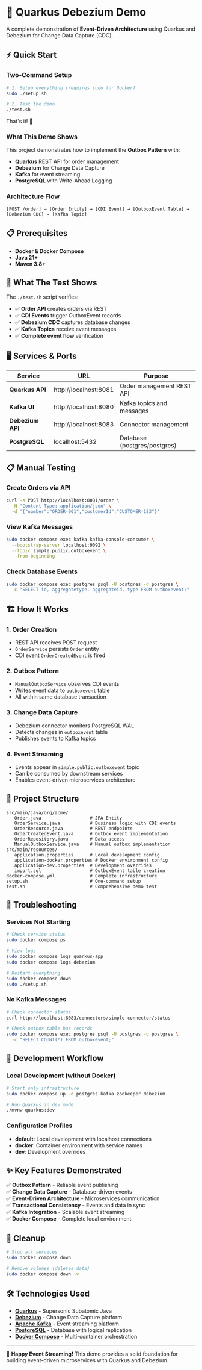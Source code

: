# 🚀 Quarkus Debezium Demo

A complete demonstration of **Event-Driven Architecture** using Quarkus and Debezium for Change Data Capture (CDC).

## ⚡ Quick Start

### Two-Command Setup
```bash
# 1. Setup everything (requires sudo for Docker)
sudo ./setup.sh

# 2. Test the demo
./test.sh
```

That's it! 🎉

### What This Demo Shows

This project demonstrates how to implement the **Outbox Pattern** with:
- **Quarkus** REST API for order management  
- **Debezium** for Change Data Capture
- **Kafka** for event streaming
- **PostgreSQL** with Write-Ahead Logging

### Architecture Flow
```
[POST /order] → [Order Entity] → [CDI Event] → [OutboxEvent Table] → [Debezium CDC] → [Kafka Topic]
```

## 📋 Prerequisites

- **Docker & Docker Compose**
- **Java 21+**
- **Maven 3.8+**

## 🧪 What The Test Shows

The `./test.sh` script verifies:
- ✅ **Order API** creates orders via REST
- ✅ **CDI Events** trigger OutboxEvent records  
- ✅ **Debezium CDC** captures database changes
- ✅ **Kafka Topics** receive event messages
- ✅ **Complete event flow** verification

## 🖥️ Services & Ports

| Service | URL | Purpose |
|---------|-----|---------|
| **Quarkus API** | http://localhost:8081 | Order management REST API |
| **Kafka UI** | http://localhost:8080 | Kafka topics and messages |
| **Debezium API** | http://localhost:8083 | Connector management |
| **PostgreSQL** | localhost:5432 | Database (postgres/postgres) |

## 📋 Manual Testing

### Create Orders via API
```bash
curl -X POST http://localhost:8081/order \
  -H "Content-Type: application/json" \
  -d '{"number":"ORDER-001","customerId":"CUSTOMER-123"}'
```

### View Kafka Messages
```bash
sudo docker compose exec kafka kafka-console-consumer \
  --bootstrap-server localhost:9092 \
  --topic simple.public.outboxevent \
  --from-beginning
```

### Check Database Events
```bash
sudo docker compose exec postgres psql -U postgres -d postgres \
  -c "SELECT id, aggregatetype, aggregateid, type FROM outboxevent;"
```

## 🏗️ How It Works

### 1. Order Creation
- REST API receives POST request
- `OrderService` persists `Order` entity  
- CDI event `OrderCreatedEvent` is fired

### 2. Outbox Pattern
- `ManualOutboxService` observes CDI events
- Writes event data to `outboxevent` table
- All within same database transaction

### 3. Change Data Capture
- Debezium connector monitors PostgreSQL WAL
- Detects changes in `outboxevent` table
- Publishes events to Kafka topics

### 4. Event Streaming
- Events appear in `simple.public.outboxevent` topic
- Can be consumed by downstream services
- Enables event-driven microservices architecture

## 📁 Project Structure

```
src/main/java/org/acme/
   Order.java                  # JPA Entity
   OrderService.java           # Business logic with CDI events
   OrderResource.java          # REST endpoints
   OrderCreatedEvent.java      # Outbox event implementation
   OrderRepository.java        # Data access
   ManualOutboxService.java    # Manual outbox implementation
src/main/resources/
   application.properties      # Local development config
   application-docker.properties # Docker environment config
   application-dev.properties  # Development overrides
   import.sql                  # OutboxEvent table creation
docker-compose.yml             # Complete infrastructure
setup.sh                       # One-command setup
test.sh                        # Comprehensive demo test
```

## 🔧 Troubleshooting

### Services Not Starting
```bash
# Check service status
sudo docker compose ps

# View logs
sudo docker compose logs quarkus-app
sudo docker compose logs debezium

# Restart everything
sudo docker compose down
sudo ./setup.sh
```

### No Kafka Messages
```bash
# Check connector status
curl http://localhost:8083/connectors/simple-connector/status

# Check outbox table has records
sudo docker compose exec postgres psql -U postgres -d postgres \
  -c "SELECT COUNT(*) FROM outboxevent;"
```

## 🔄 Development Workflow

### Local Development (without Docker)
```bash
# Start only infrastructure
sudo docker compose up -d postgres kafka zookeeper debezium

# Run Quarkus in dev mode
./mvnw quarkus:dev
```

### Configuration Profiles
- **default**: Local development with localhost connections
- **docker**: Container environment with service names  
- **dev**: Development overrides

## ✨ Key Features Demonstrated

✅ **Outbox Pattern** - Reliable event publishing  
✅ **Change Data Capture** - Database-driven events  
✅ **Event-Driven Architecture** - Microservices communication  
✅ **Transactional Consistency** - Events and data in sync  
✅ **Kafka Integration** - Scalable event streaming  
✅ **Docker Compose** - Complete local environment  

## 🧹 Cleanup

```bash
# Stop all services
sudo docker compose down

# Remove volumes (deletes data)
sudo docker compose down -v
```

## 🛠️ Technologies Used

- **[Quarkus](https://quarkus.io/)** - Supersonic Subatomic Java
- **[Debezium](https://debezium.io/)** - Change Data Capture platform
- **[Apache Kafka](https://kafka.apache.org/)** - Event streaming platform
- **[PostgreSQL](https://postgresql.org/)** - Database with logical replication
- **[Docker Compose](https://docs.docker.com/compose/)** - Multi-container orchestration

---

🎉 **Happy Event Streaming!** This demo provides a solid foundation for building event-driven microservices with Quarkus and Debezium.